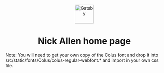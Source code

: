<p align="center">
  <a href="https://www.gatsbyjs.org">
    <img alt="Gatsby" src="https://www.gatsbyjs.org/monogram.svg" width="60" />
  </a>
</p>
<h1 align="center">
  Nick Allen home page
</h1>

Note: You will need to get your own copy of the Colus font and drop it into src/static/fonts/Colus/colus-regular-webfont.\*
and import in your own css file.
